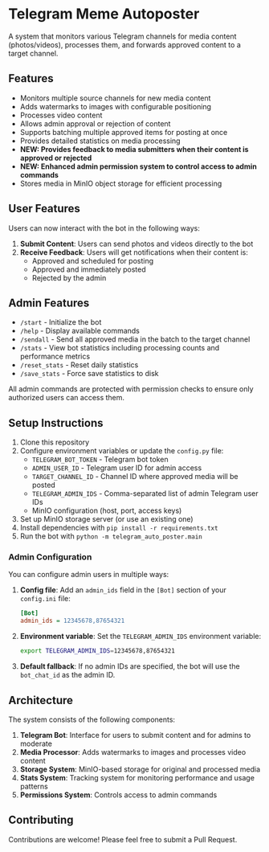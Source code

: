 # Telegram Meme Autoposter

A system that monitors various Telegram channels for media content (photos/videos), processes them, and forwards approved content to a target channel.

## Features

- Monitors multiple source channels for new media content
- Adds watermarks to images with configurable positioning
- Processes video content
- Allows admin approval or rejection of content
- Supports batching multiple approved items for posting at once
- Provides detailed statistics on media processing
- **NEW: Provides feedback to media submitters when their content is approved or rejected**
- **NEW: Enhanced admin permission system to control access to admin commands**
- Stores media in MinIO object storage for efficient processing

## User Features

Users can now interact with the bot in the following ways:

1. **Submit Content**: Users can send photos and videos directly to the bot
2. **Receive Feedback**: Users will get notifications when their content is:
   - Approved and scheduled for posting
   - Approved and immediately posted
   - Rejected by the admin

## Admin Features

- `/start` - Initialize the bot
- `/help` - Display available commands
- `/sendall` - Send all approved media in the batch to the target channel
- `/stats` - View bot statistics including processing counts and performance metrics
- `/reset_stats` - Reset daily statistics
- `/save_stats` - Force save statistics to disk

All admin commands are protected with permission checks to ensure only authorized users can access them.

## Setup Instructions

1. Clone this repository
2. Configure environment variables or update the `config.py` file:
   - `TELEGRAM_BOT_TOKEN` - Telegram bot token
   - `ADMIN_USER_ID` - Telegram user ID for admin access
   - `TARGET_CHANNEL_ID` - Channel ID where approved media will be posted
   - `TELEGRAM_ADMIN_IDS` - Comma-separated list of admin Telegram user IDs
   - MinIO configuration (host, port, access keys)
3. Set up MinIO storage server (or use an existing one)
4. Install dependencies with `pip install -r requirements.txt`
5. Run the bot with `python -m telegram_auto_poster.main`

### Admin Configuration

You can configure admin users in multiple ways:

1. **Config file**: Add an `admin_ids` field in the `[Bot]` section of your `config.ini` file:
   ```ini
   [Bot]
   admin_ids = 12345678,87654321
   ```

2. **Environment variable**: Set the `TELEGRAM_ADMIN_IDS` environment variable:
   ```bash
   export TELEGRAM_ADMIN_IDS=12345678,87654321
   ```

3. **Default fallback**: If no admin IDs are specified, the bot will use the `bot_chat_id` as the admin ID.

## Architecture

The system consists of the following components:

1. **Telegram Bot**: Interface for users to submit content and for admins to moderate
2. **Media Processor**: Adds watermarks to images and processes video content
3. **Storage System**: MinIO-based storage for original and processed media
4. **Stats System**: Tracking system for monitoring performance and usage patterns
5. **Permissions System**: Controls access to admin commands

## Contributing

Contributions are welcome! Please feel free to submit a Pull Request. 